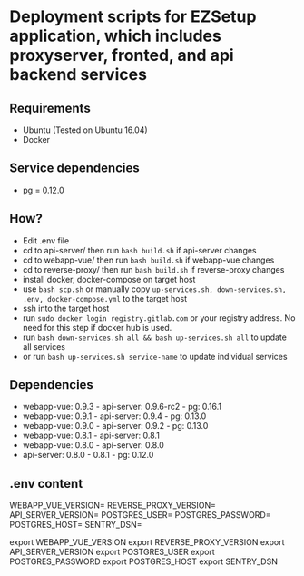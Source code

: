 # Deployment scripts for EZSetup application, which includes proxyserver, fronted, and api backend services
## Requirements
- Ubuntu (Tested on Ubuntu 16.04)
- Docker
## Service dependencies
- pg = 0.12.0
## How?
- Edit .env file
- cd to api-server/ then run `bash build.sh` if api-server changes
- cd to webapp-vue/ then run `bash build.sh` if webapp-vue changes
- cd to reverse-proxy/ then run `bash build.sh` if reverse-proxy changes
- install docker, docker-compose on target host
- use `bash scp.sh` or manually copy `up-services.sh, down-services.sh, .env, docker-compose.yml` to the target host
- ssh into the target host
- run `sudo docker login registry.gitlab.com` or your registry address. No need
  for this step if docker hub is used.
- run `bash down-services.sh all && bash up-services.sh all` to update all services
- or run `bash up-services.sh service-name` to update individual services

## Dependencies
- webapp-vue: 0.9.3
        - api-server: 0.9.6-rc2
                - pg: 0.16.1
- webapp-vue: 0.9.1
        - api-server: 0.9.4
                - pg: 0.13.0
- webapp-vue: 0.9.0
        - api-server: 0.9.2
                - pg: 0.13.0
- webapp-vue: 0.8.1
        - api-server: 0.8.1
- webapp-vue: 0.8.0
        - api-server: 0.8.0
- api-server: 0.8.0 - 0.8.1
        - pg: 0.12.0

## .env content

WEBAPP_VUE_VERSION=
REVERSE_PROXY_VERSION=
API_SERVER_VERSION=
POSTGRES_USER=
POSTGRES_PASSWORD=
POSTGRES_HOST=
SENTRY_DSN=

export WEBAPP_VUE_VERSION
export REVERSE_PROXY_VERSION
export API_SERVER_VERSION
export POSTGRES_USER
export POSTGRES_PASSWORD
export POSTGRES_HOST
export SENTRY_DSN

